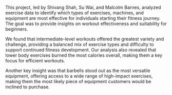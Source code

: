 This project, led by Shivang Shah, Su Wai, and Malcolm Barnes, analyzed exercise data to identify which types of exercises, machines, and equipment are most effective for 
individuals starting their fitness journey. The goal was to provide insights on workout effectiveness and suitability for beginners.

We found that intermediate-level workouts offered the greatest variety and challenge, providing a balanced mix of exercise types and difficulty to support continued fitness 
development. Our analysis also revealed that lower body exercises burned the most calories overall, making them a key focus for efficient workouts.

Another key insight was that barbells stood out as the most versatile equipment, offering access to a wide range of high-impact exercises, making them the most likely piece of 
equipment customers would be inclined to purchase.
